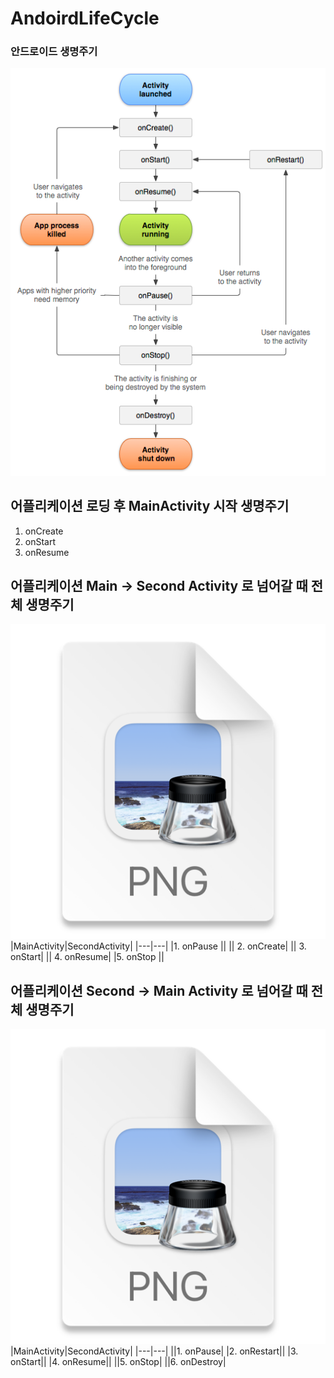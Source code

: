 # AndoirdLifeCycle
### 안드로이드 생명주기 
![img.png](img.png)

## 어플리케이션 로딩 후 MainActivity 시작 생명주기
1. onCreate
2. onStart
3. onResume

## 어플리케이션 Main -> Second Activity 로 넘어갈 때 전체 생명주기
![img_1.png](img_1.png)
|MainActivity|SecondActivity|
|---|---|
|1. onPause ||
|| 2. onCreate|
|| 3. onStart|
|| 4. onResume|
|5. onStop ||

## 어플리케이션 Second -> Main Activity 로 넘어갈 때 전체 생명주기
![img_2.png](img_2.png)
|MainActivity|SecondActivity|
|---|---|
||1. onPause|
|2. onRestart||
|3. onStart||
|4. onResume||
||5. onStop|
||6. onDestroy|
